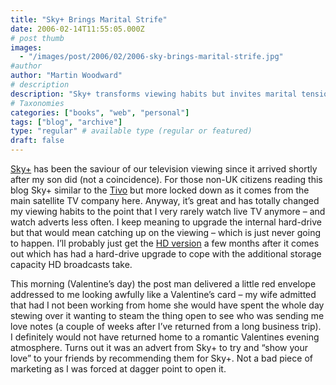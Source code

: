 ```yaml
---
title: "Sky+ Brings Marital Strife"
date: 2006-02-14T11:55:05.000Z
# post thumb
images:
  - "/images/post/2006/02/2006-sky-brings-marital-strife.jpg"
#author
author: "Martin Woodward"
# description
description: "Sky+ transforms viewing habits but invites marital tension when a 'Valentine's card' turns out to be an unwanted marketing ploy."
# Taxonomies
categories: ["books", "web", "personal"]
tags: ["blog", "archive"]
type: "regular" # available type (regular or featured)
draft: false
---
```

[Sky+](http://www.sky.com/ordersky/equipment/skyplus) has been the saviour of our television viewing since it arrived shortly after my son did (not a coincidence).  For those non-UK citizens reading this blog Sky+ similar to the [Tivo](http://www.tivo.com/) but more locked down as it comes from the main satellite TV company here.  Anyway, it’s great and has totally changed my viewing habits to the point that I very rarely watch live TV anymore – and watch adverts less often.  I keep meaning to upgrade the internal hard-drive but that would mean catching up on the viewing – which is just never going to happen.  I’ll probably just get the [HD version](http://hd.sky.com/) a few months after it comes out which has had a hard-drive upgrade to cope with the additional storage capacity HD broadcasts take.

This morning (Valentine’s day) the post man delivered a little red envelope addressed to me looking awfully like a Valentine’s card – my wife admitted that had I not been working from home she would have spent the whole day stewing over it wanting to steam the thing open to see who was sending me love notes (a couple of weeks after I’ve returned from a long business trip).  I definitely would not have returned home to a romantic Valentines evening atmosphere.  Turns out it was an advert from Sky+ to try and “show your love” to your friends by recommending them for Sky+.  Not a bad piece of marketing as I was forced at dagger point to open it.